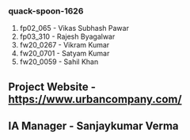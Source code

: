 ### quack-spoon-1626

1. fp02_065 - Vikas Subhash Pawar
2. fp03_310 - Rajesh Byagalwar
3. fw20_0267 - Vikram Kumar
4. fw20_0701 - Satyam Kumar
5. fw20_0059 - Sahil Khan

## Project Website - https://www.urbancompany.com/

## IA Manager - Sanjaykumar Verma
